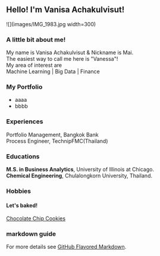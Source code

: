 ## Hello! I'm Vanisa Achakulvisut!

![](images/IMG_1983.jpg width=300)


### A little bit about me! 
My name is Vanisa Achakulvisut & Nickname is Mai. <br/>
The easiest way to call me here is "Vanessa"! <br/>
My area of interest are <br/>
Machine Learning | Big Data | Finance


### My Portfolio 
- aaaa
- bbbb

### Experiences 
Portfolio Management, Bangkok Bank <br/>
Process Engineer, TechnipFMC(Thailand) <br/>

### Educations
**M.S. in Business Analytics**, University of Illinois at Chicago. <br/>
**Chemical Engineering**, Chulalongkorn University, Thailand. <br/>


### Hobbies
#### Let's baked! 
[Chocolate Chip Cookies](chocolate-chip-cookies.md)

### markdown guide 
For more details see [GitHub Flavored Markdown](https://guides.github.com/features/mastering-markdown/).
